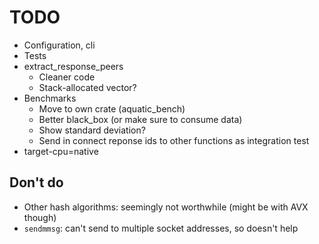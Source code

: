 # TODO

* Configuration, cli
* Tests
* extract_response_peers
    * Cleaner code
    * Stack-allocated vector?
* Benchmarks
    * Move to own crate (aquatic_bench)
    * Better black_box (or make sure to consume data)
    * Show standard deviation?
    * Send in connect reponse ids to other functions as integration test
* target-cpu=native

## Don't do

* Other hash algorithms: seemingly not worthwhile (might be with AVX though)
* `sendmmsg`: can't send to multiple socket addresses, so doesn't help